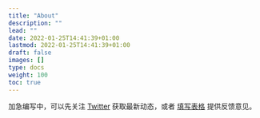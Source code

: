 ```yaml
---
title: "About"
description: ""
lead: ""
date: 2022-01-25T14:41:39+01:00
lastmod: 2022-01-25T14:41:39+01:00
draft: false
images: []
type: docs
weight: 100
toc: true
---
```


加急编写中，可以先关注 [Twitter](https://twitter.com/tisoga) 获取最新动态，或者 [填写表格](https://docs.google.com/spreadsheets/d/1xn3lofvsVf4Zc2iaudZ1VRIXSnkXysdUi75DYKRlw-I/edit#gid=0) 提供反馈意见。
